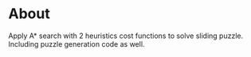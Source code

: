 # About
Apply A* search with 2 heuristics cost functions to solve sliding puzzle. Including puzzle generation code as well.